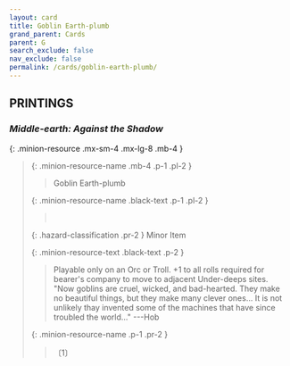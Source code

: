 ```yaml
---
layout: card
title: Goblin Earth-plumb
grand_parent: Cards
parent: G
search_exclude: false
nav_exclude: false
permalink: /cards/goblin-earth-plumb/
---
```


## PRINTINGS


### _Middle-earth: Against the Shadow_

{: .minion-resource .mx-sm-4 .mx-lg-8 .mb-4 }
> {: .minion-resource-name .mb-4 .p-1 .pl-2 }
> > <div class="hazard-mp"></div>
> > <div class="card-name">Goblin Earth-plumb</div>
>
> {: .minion-resource-name .black-text .p-1 .pl-2 }
> > &nbsp;
>
> {: .hazard-classification .pr-2 }
> Minor Item
>
> {: .minion-resource-text .black-text .p-2 }
> > Playable only on an Orc or Troll. +1 to all rolls required for bearer's company to move to adjacent Under-deeps sites.  "Now goblins are cruel, wicked, and bad-hearted. They make no beautiful things, but they make many clever ones... It is not unlikely thay invented some of the machines that have since troubled the world..." ---Hob 
> 
> {: .minion-resource-name .p-1 .pr-2 }
> > <div class="card-shield"></div>
> > <div class="card-corruption-white">〔1〕</div>
